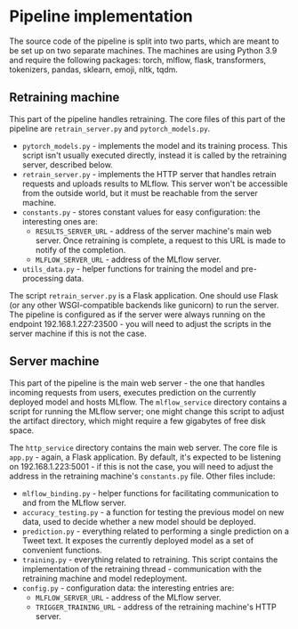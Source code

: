 # Pipeline implementation
The source code of the pipeline is split into two parts, which are meant to be set up on two separate machines.
The machines are using Python 3.9 and require the following packages: torch, mlflow, flask, transformers, tokenizers, pandas, sklearn, emoji, nltk, tqdm.

## Retraining machine
This part of the pipeline handles retraining. The core files of this part of the pipeline are `retrain_server.py` and `pytorch_models.py`.
- `pytorch_models.py` - implements the model and its training process. This script isn't usually executed directly, instead it is called by the retraining server, described below.
- `retrain_server.py` - implements the HTTP server that handles retrain requests and uploads results to MLflow. This server won't be accessible from the outside world, but it must be reachable from the server machine.
- `constants.py` - stores constant values for easy configuration: the interesting ones are:
  - `RESULTS_SERVER_URL` - address of the server machine's main web server. Once retraining is complete, a request to this URL is made to notify of the completion.
  - `MLFLOW_SERVER_URL` - address of the MLflow server.
- `utils_data.py` - helper functions for training the model and pre-processing data.

The script `retrain_server.py` is a Flask application. One should use Flask (or any other WSGI-compatible backends like gunicorn) to run the server. The pipeline is configured as if the server were always running on the endpoint 192.168.1.227:23500 - you will need to adjust the scripts in the server machine if this is not the case.

## Server machine
This part of the pipeline is the main web server - the one that handles incoming requests from users, executes prediction on the currently deployed model and hosts MLflow. The `mlflow_service` directory contains a script for running the MLflow server; one might change this script to adjust the artifact directory, which might require a few gigabytes of free disk space.

The `http_service` directory contains the main web server. The core file is `app.py` - again, a Flask application. By default, it's expected to be listening on 192.168.1.223:5001 - if this is not the case, you will need to adjust the address in the retraining machine's `constants.py` file. Other files include:
- `mlflow_binding.py` - helper functions for facilitating communication to and from the MLflow server.
- `accuracy_testing.py` - a function for testing the previous model on new data, used to decide whether a new model should be deployed.
- `prediction.py` - everything related to performing a single prediction on a Tweet text. It exposes the currently deployed model as a set of convenient functions.
- `training.py` - everything related to retraining. This script contains the implementation of the retraining thread - communication with the retraining machine and model redeployment.
- `config.py` - configuration data: the interesting entries are:
  - `MLFLOW_SERVER_URL` - address of the MLflow server.
  - `TRIGGER_TRAINING_URL` - address of the retraining machine's HTTP server.
